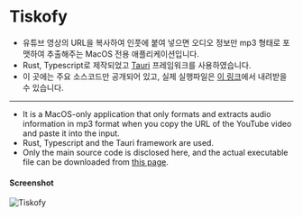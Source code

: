 # Tiskofy

- 유튜브 영상의 URL을 복사하여 인풋에 붙여 넣으면 오디오 정보만 mp3 형태로 포맷하여 추출해주는 MacOS 전용 애플리케이션입니다.
- Rust, Typescript로 제작되었고 [Tauri](https://tauri.app/) 프레임워크를 사용하였습니다.
- 이 곳에는 주요 소스코드만 공개되어 있고, 실제 실행파일은 [이 링크](https://convert-mp3.beonanotherplanet.com)에서 내려받을 수 있습니다.

---

- It is a MacOS-only application that only formats and extracts audio information in mp3 format when you copy the URL of the YouTube video and paste it into the input.
- Rust, Typescript and the Tauri framework are used.
- Only the main source code is disclosed here, and the actual executable file can be downloaded from [this page](https://convert-mp3.beonanotherplanet.com).



#### Screenshot




![Tiskofy](image.png)
